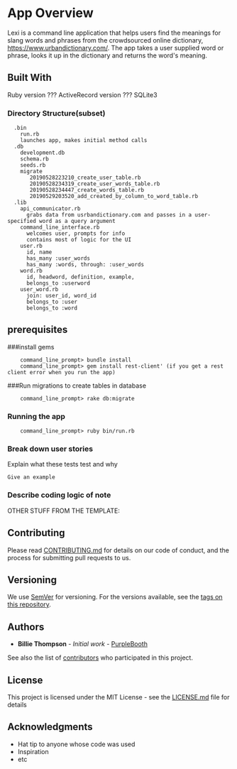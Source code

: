 
# App Overview

Lexi is a command line application that helps users find the meanings for slang words and phrases from the crowdsourced online dictionary, https://www.urbandictionary.com/.  The app takes a user supplied word or phrase, looks it up in the dictionary and returns the word's meaning.  

## Built With

Ruby version ???
ActiveRecord version ???
SQLite3

### Directory Structure(subset)

      .bin
        run.rb
        launches app, makes initial method calls
      .db
        development.db
        schema.rb
        seeds.rb
        migrate
           20190528223210_create_user_table.rb
           20190528234319_create_user_words_table.rb
           20190528234447_create_words_table.rb
           20190529203520_add_created_by_column_to_word_table.rb
      .lib
        api_communicator.rb
          grabs data from usrbandictionary.com and passes in a user-specified word as a query argument
        command_line_interface.rb
          welcomes user, prompts for info
          contains most of logic for the UI
        user.rb
          id, name
          has_many :user_words
          has_many :words, through: :user_words
        word.rb
          id, headword, definition, example,
          belongs_to :userword        
        user_word.rb
          join: user_id, word_id
          belongs_to :user
          belongs_to :word


## prerequisites

###install gems

        command_line_prompt> bundle install
        command_line_prompt> gem install rest-client' (if you get a rest client error when you run the app)

###Run migrations to create tables in database

        command_line_prompt> rake db:migrate         

### Running the app

        command_line_prompt> ruby bin/run.rb


### Break down user stories

Explain what these tests test and why

```
Give an example
```

### Describe coding logic of note

OTHER STUFF FROM THE TEMPLATE:

## Contributing

Please read [CONTRIBUTING.md](https://gist.github.com/PurpleBooth/b24679402957c63ec426) for details on our code of conduct, and the process for submitting pull requests to us.

## Versioning

We use [SemVer](http://semver.org/) for versioning. For the versions available, see the [tags on this repository](https://github.com/your/project/tags).

## Authors

* **Billie Thompson** - *Initial work* - [PurpleBooth](https://github.com/PurpleBooth)

See also the list of [contributors](https://github.com/your/project/contributors) who participated in this project.

## License

This project is licensed under the MIT License - see the [LICENSE.md](LICENSE.md) file for details

## Acknowledgments

* Hat tip to anyone whose code was used
* Inspiration
* etc
